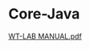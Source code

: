 # Core-Java

[WT-LAB MANUAL.pdf](https://github.com/surazkarn/web-tech-lab/files/8394358/WT-LAB.MANUAL.pdf)
